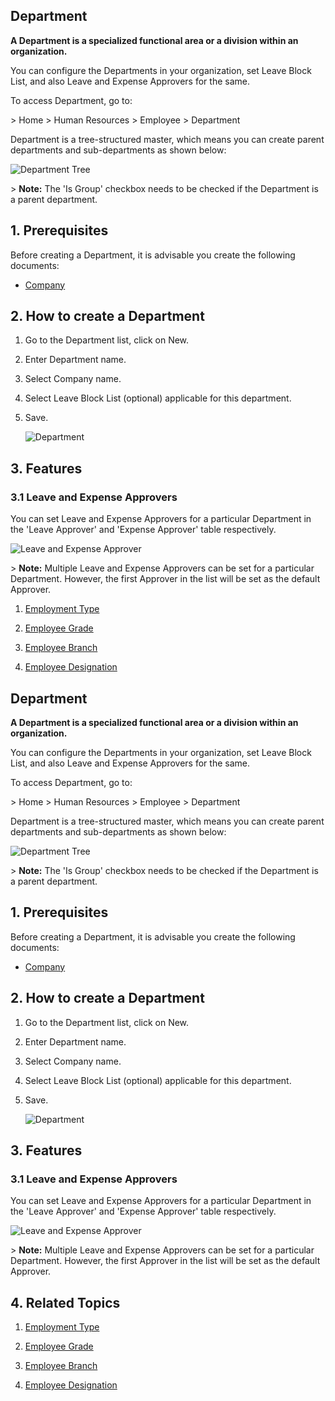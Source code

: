 ## Department

**A Department is a specialized functional area or a division within an organization.**

You can configure the Departments in your organization, set Leave Block List, and also Leave and Expense Approvers for the same.

To access Department, go to:

\> Home > Human Resources > Employee > Department

Department is a tree-structured master, which means you can create parent departments and sub-departments as shown below:

![Department Tree](https://docs.erpnext.com/files/department-tree.png)

\> **Note:** The 'Is Group' checkbox needs to be checked if the Department is a parent department.

## 1\. Prerequisites

Before creating a Department, it is advisable you create the following documents:

*   [Company](https://docs.erpnext.com/docs/v14/user/manual/en/setting-up/company-setup)
    

## 2\. How to create a Department

1.  Go to the Department list, click on New.
    
2.  Enter Department name.
    
3.  Select Company name.
    
4.  Select Leave Block List (optional) applicable for this department.
    
5.  Save.
    
    ![Department](https://docs.erpnext.com/files/department.png)
    

## 3\. Features

### 3.1 Leave and Expense Approvers

You can set Leave and Expense Approvers for a particular Department in the 'Leave Approver' and 'Expense Approver' table respectively.

![Leave and Expense Approver](https://docs.erpnext.com/files/leave-and-expense.png)

\> **Note:** Multiple Leave and Expense Approvers can be set for a particular Department. However, the first Approver in the list will be set as the default Approver.

1.  [Employment Type](https://docs.erpnext.com/docs/v14/user/manual/en/human-resources/employment-type)
    
2.  [Employee Grade](https://docs.erpnext.com/docs/v14/user/manual/en/human-resources/employee-grade)
    
3.  [Employee Branch](https://docs.erpnext.com/docs/v14/user/manual/en/human-resources/branch)
    
4.  [Employee Designation](https://docs.erpnext.com/docs/v14/user/manual/en/human-resources/designation)
    

## Department

**A Department is a specialized functional area or a division within an organization.**

You can configure the Departments in your organization, set Leave Block List, and also Leave and Expense Approvers for the same.

To access Department, go to:

\> Home > Human Resources > Employee > Department

Department is a tree-structured master, which means you can create parent departments and sub-departments as shown below:

![Department Tree](https://docs.erpnext.com/files/department-tree.png)  

\> **Note:** The 'Is Group' checkbox needs to be checked if the Department is a parent department.

## 1\. Prerequisites

Before creating a Department, it is advisable you create the following documents:

*   [Company](https://docs.erpnext.com/docs/v14/user/manual/en/setting-up/company-setup)
    

## 2\. How to create a Department

1.  Go to the Department list, click on New.
    
2.  Enter Department name.
    
3.  Select Company name.
    
4.  Select Leave Block List (optional) applicable for this department.
    
5.  Save.
    
    ![Department](https://docs.erpnext.com/files/department.png)  
    

## 3\. Features

### 3.1 Leave and Expense Approvers

You can set Leave and Expense Approvers for a particular Department in the 'Leave Approver' and 'Expense Approver' table respectively.

![Leave and Expense Approver](https://docs.erpnext.com/files/leave-and-expense.png)  

\> **Note:** Multiple Leave and Expense Approvers can be set for a particular Department. However, the first Approver in the list will be set as the default Approver.

## 4\. Related Topics

1.  [Employment Type](https://docs.erpnext.com/docs/v14/user/manual/en/human-resources/employment-type)
    
2.  [Employee Grade](https://docs.erpnext.com/docs/v14/user/manual/en/human-resources/employee-grade)
    
3.  [Employee Branch](https://docs.erpnext.com/docs/v14/user/manual/en/human-resources/branch)
    
4.  [Employee Designation](https://docs.erpnext.com/docs/v14/user/manual/en/human-resources/designation)
